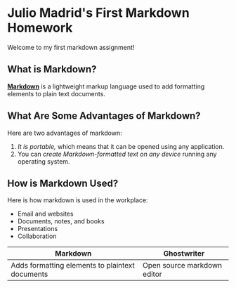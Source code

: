 # Julio Madrid's First Markdown Homework

Welcome to my first markdown assignment!

## What is Markdown?

[**Markdown**](https://en.wikipedia.org/wiki/Markdown) is a lightweight markup language used to add formatting elements to plain text documents.

## What Are Some Advantages of Markdown?

Here are two advantages of markdown:

1. *It is portable,* which means that it can be opened using any application.
1. You can *create Markdown-formatted text on any device* running any operating system.

## How is Markdown Used?

Here is how markdown is used in the workplace:

* Email and websites
* Documents, notes, and books
* Presentations
* Collaboration
					
Markdown|Ghostwriter
--------|-----------
Adds formatting elements to plaintext documents | Open source markdown editor